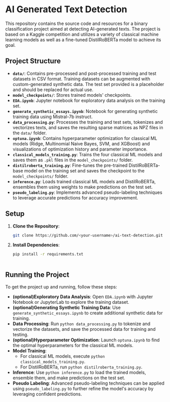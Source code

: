 # AI Generated Text Detection

This repository contains the source code and resources for a binary classification project aimed at detecting AI-generated texts. The project is based on a Kaggle competition and utilizes a variety of classical machine learning models as well as a fine-tuned DistilRoBERTa model to achieve its goal.

## Project Structure

- **`data/`**: Contains pre-processed and post-processed training and test datasets in CSV format. Training datasets can be augmented with custom-generated synthetic data. The test set provided is a placeholder and should be replaced for actual use.
- **`model_checkpoints/`**: Stores trained models' checkpoints.
- **`EDA.ipynb`**: Jupyter notebook for exploratory data analysis on the training set.
- **`generate_synthetic_essays.ipynb`**: Notebook for generating synthetic training data using Mistral-7b instruct.
- **`data_processing.py`**: Processes the training and test sets, tokenizes and vectorizes texts, and saves the resulting sparse matrices as NPZ files in the `data/` folder.
- **`optuna.ipynb`**: Contains hyperparameter optimization for classical ML models (Ridge, Multinomial Naive Bayes, SVM, and XGBoost) and visualizations of optimization history and parameter importance.
- **`classical_models_training.py`**: Trains the four classical ML models and saves them as `.pkl` files in the `model_checkpoints/` folder.
- **`distilroberta_training.py`**: Fine-tunes the pre-trained DistilRoBERTa-base model on the training set and saves the checkpoint to the `model_checkpoints/` folder.
- **`inference.py`**: Loads trained classical ML models and DistilRoBERTa, ensembles them using weights to make predictions on the test set.
- **`pseudo_labeling.py`**: Implements advanced pseudo-labeling techniques to leverage accurate predictions for accuracy improvement.

## Setup

1. **Clone the Repository**:
   ```sh
   git clone https://github.com/<your-username>/ai-text-detection.git

2. **Install Dependencies**:
   ```sh
   pip install -r requirements.txt



## Running the Project

To get the project up and running, follow these steps:

- **(optional)Exploratory Data Analysis**: Open `EDA.ipynb` with Jupyter Notebook or JupyterLab to explore the training dataset.
- **(optional)Generating Synthetic Training Data**: Use `generate_synthetic_essays.ipynb` to create additional synthetic data for training.
- **Data Processing**: Run `python data_processing.py` to tokenize and vectorize the datasets, and save the processed data for training and testing.
- **(optional)Hyperparameter Optimization**: Launch `optuna.ipynb` to find the optimal hyperparameters for the classical ML models.
- **Model Training**:
  - For classical ML models, execute `python classical_models_training.py`.
  - For DistilRoBERTa, run `python distilroberta_training.py`.
- **Inference**: Use `python inference.py` to load the trained models, ensemble them, and make predictions on the test set.
- **Pseudo Labeling**: Advanced pseudo-labeling techniques can be applied using `pseudo_labeling.py` to further refine the model's accuracy by leveraging confident predictions.

